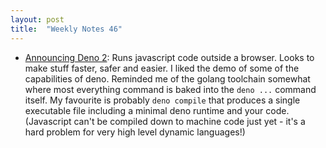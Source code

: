 ```yaml
---
layout: post
title:  "Weekly Notes 46"
---
```


* [Announcing Deno 2](https://www.youtube.com/watch?v=d35SlRgVxT8): Runs javascript code outside a browser. Looks to make stuff faster, safer and easier. I liked the demo of some of the capabilities of deno. Reminded me of the golang toolchain somewhat where most everything command is baked into the `deno ...` command itself. My favourite is probably `deno compile` that produces a single executable file including a minimal deno runtime and your code. (Javascript can't be compiled down to machine code just yet - it's a hard problem for very high level dynamic languages!)
